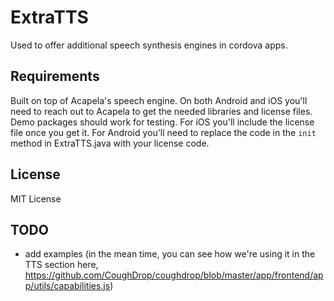 # ExtraTTS
Used to offer additional speech synthesis engines in cordova apps.

## Requirements
Built on top of Acapela's speech engine. On both Android and iOS you'll
need to reach out to Acapela to get the needed libraries and license
files. Demo packages should work for testing. For iOS you'll include
the license file once you get it. For Android you'll need to replace the 
code in the `init` method in ExtraTTS.java with your license code.

## License
MIT License

## TODO
- add examples (in the mean time, you can see how we're using it in
the TTS section here, https://github.com/CoughDrop/coughdrop/blob/master/app/frontend/app/utils/capabilities.js)